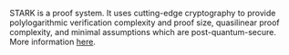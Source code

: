 STARK is a proof system. It uses cutting-edge cryptography to provide polylogarithmic verification complexity and proof size, quasilinear proof complexity, and minimal assumptions which are post-quantum-secure. More information [here](https://starkware.co/stark/).